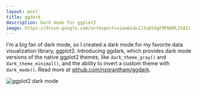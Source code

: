 ```yaml
---
layout: post
title: ggdark
description: Dark mode for ggplot2
image: https://drive.google.com/uc?export=view&id=1JJu65dgF9PDAML2VAIi-94TvhGZnk1iX
---
```


I'm a big fan of dark mode, so I created a dark mode for my favorite data visualization library, ggplot2. Introducing ggdark, which provides dark mode versions of the native ggplot2 themes, like `dark_theme_gray()` and `dark_theme_minimal()`, and the ability to invert a custom theme with `dark_mode()`. Read more at [github.com/nsgrantham/ggdark](http://github.com/nsgrantham/ggdark).

![ggplot2 dark mode](https://github.com/nsgrantham/ggdark/blob/master/man/figures/dark-gray-1.png?raw=true)